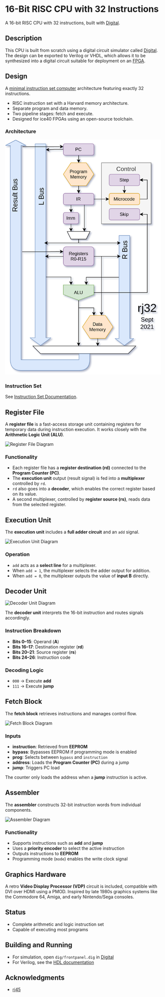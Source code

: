 # 16-Bit RISC CPU with 32 Instructions

A 16-bit RISC CPU with 32 instructions, built with [Digital](https://github.com/hneemann/Digital).

## Description

This CPU is built from scratch using a digital circuit simulator called [Digital](https://github.com/hneemann/Digital). The design can be exported to Verilog or VHDL, which allows it to be synthesized into a digital circuit suitable for deployment on an [FPGA](https://en.wikipedia.org/wiki/Field-programmable_gate_array).

## Design

A [minimal instruction set computer](https://en.wikipedia.org/wiki/Minimal_instruction_set_computer) architecture featuring exactly 32 instructions.

- RISC instruction set with a Harvard memory architecture.
- Separate program and data memory.
- Two pipeline stages: fetch and execute.
- Designed for ice40 FPGAs using an open-source toolchain.

### Architecture

![Architecture Diagram](./docs/architecture.png)

### Instruction Set

See [Instruction Set Documentation](./docs/instructions.md).

## Register File

A **register file** is a fast-access storage unit containing registers for temporary data during instruction execution. It works closely with the **Arithmetic Logic Unit (ALU)**.

![Register File Diagram](regfile.png)

### Functionality

- Each register file has a **register destination (rd)** connected to the **Program Counter (PC)**.
- The **execution unit** output (result signal) is fed into a **multiplexer** controlled by `rd`.
- `rd` also goes into a **decoder**, which enables the correct register based on its value.
- A second multiplexer, controlled by **register source (rs)**, reads data from the selected register.

## Execution Unit

The **execution unit** includes a **full adder circuit** and an `add` signal.

![Execution Unit Diagram](executionunit.png)

### Operation

- `add` acts as a **select line** for a multiplexer.
- When `add = 1`, the multiplexer selects the adder output for addition.
- When `add = 0`, the multiplexer outputs the value of **input B** directly.

## Decoder Unit

![Decoder Unit Diagram](decoder.png)

The **decoder unit** interprets the 16-bit instruction and routes signals accordingly.

### Instruction Breakdown

- **Bits 0–15**: Operand (**A**)
- **Bits 16–17**: Destination register (**rd**)
- **Bits 20–21**: Source register (**rs**)
- **Bits 24–26**: Instruction code

### Decoding Logic

- `000` → Execute **add**
- `111` → Execute **jump**

## Fetch Block

The **fetch block** retrieves instructions and manages control flow.

![Fetch Block Diagram](fetch.png)

### Inputs

- **instruction**: Retrieved from **EEPROM**
- **bypass**: Bypasses EEPROM if programming mode is enabled
- **prog**: Selects between `bypass` and `instruction`
- **address**: Loads the **Program Counter (PC)** during a jump
- **jump**: Triggers PC load

The counter only loads the address when a **jump** instruction is active.

## Assembler

The **assembler** constructs 32-bit instruction words from individual components.

![Assembler Diagram](assembler.png)

### Functionality

- Supports instructions such as **add** and **jump**
- Uses a **priority encoder** to select the active instruction
- Outputs instructions to **EEPROM**
- Programming mode (`mode`) enables the write clock signal

## Graphics Hardware

A retro **Video Display Processor (VDP)** circuit is included, compatible with DVI over HDMI using a PMOD. Inspired by late 1980s graphics systems like the Commodore 64, Amiga, and early Nintendo/Sega consoles.

## Status

- Complete arithmetic and logic instruction set
- Capable of executing most programs

## Building and Running

- For simulation, open `dig/frontpanel.dig` in [Digital](https://github.com/hneemann/Digital)
- For Verilog, see the [HDL documentation](./hdl/README.md)

## Acknowledgments

- [rj45](https://github.com/rj54)
